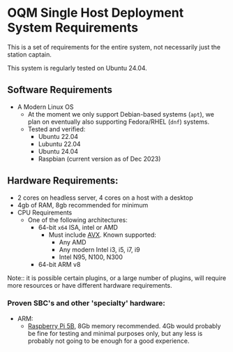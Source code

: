 # OQM Single Host Deployment System Requirements

This is a set of requirements for the entire system, not necessarily just the station captain.

This system is regularly tested on Ubuntu 24.04.

## Software Requirements

- A Modern Linux OS
    - At the moment we only support Debian-based systems (`apt`), we plan on eventually also supporting Fedora/RHEL (`dnf`) systems.
    - Tested and verified:
      - Ubuntu 22.04
      - Lubuntu 22.04
      - Ubuntu 24.04
      - Raspbian (current version as of Dec 2023)

## Hardware Requirements:

- 2 cores on headless server, 4 cores on a host with a desktop
- 4gb of RAM, 8gb recommended for minimum
- CPU Requirements
    - One of the following architectures:
        - 64-bit `x64` ISA, intel or AMD
            - Must include [AVX](https://en.wikipedia.org/wiki/Advanced_Vector_Extensions). Known supported:
                - Any AMD
                - Any modern Intel i3, i5, i7, i9
                - Intel N95, N100, N300
        - 64-bit ARM v8

Note:: it is possible certain plugins, or a large number of plugins, will require more resources or have different hardware requirements.

### Proven SBC's and other 'specialty' hardware:

- ARM:
    - [Raspberry Pi 5B](https://www.raspberrypi.com/products/raspberry-pi-5/), 8Gb memory recommended. 4Gb would probably be fine for testing and minimal purposes only, but any less is probably not going to be enough for a good experience.


